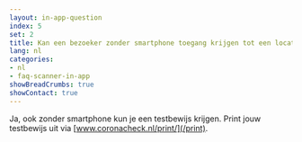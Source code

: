 ```yaml
---
layout: in-app-question
index: 5
set: 2
title: Kan een bezoeker zonder smartphone toegang krijgen tot een locatie waar een testbewijs nodig is?
lang: nl
categories:
- nl
- faq-scanner-in-app
showBreadCrumbs: true
showContact: true
---
```

Ja, ook zonder smartphone kun je een testbewijs krijgen. Print jouw testbewijs uit via [www.coronacheck.nl/print/](/print).
